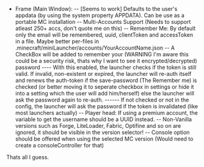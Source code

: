 - Frame (Main Window):
--  [Seems to work] Defaults to the user's appdata (by using the system property APPDATA). Can be use as a portable MC installation
--  Multi-Accounts Support (Needs to support atleast 250+ accs, don't quote me on this)
--  Remember Me: By default only the email will be remembered, uuid, clientToken and accessToken in a file. Maybe better per-files in .minecraft/miniLauncher/accounts/YourAccountName.json
--    A CheckBox will be added to remember your (WARNING I'm aware this could be a security risk, thats why I want to see it encrypted/decrypted) password
----      With this enabled, the launcher checks if the token is still valid. If invalid, non-existent or expired, the launcher will re-auth itself and renews the auth-token if the save-password (The Remember me) is checked (or better moving it to seperate checkbox in settings or hide it into a setting which the user will add him/herself) else the launcher will ask the password again to re-auth.
------ If not checked or not in the config, the launcher will ask the password if the token is invalidated (like most launchers actually)
--  Player head: If using a premium account, the variable to get the username should be a UUID instead. 
--  Non-Vanilla versions such as Forge, LiteLoader, Fabric, Optifine and so on are ignored, it should be visible in the version selector!
--  Console option should be offered when using the selected MC version (Would need to create a consoleController for that)


Thats all I guess.
